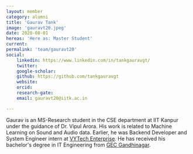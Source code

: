 ```yaml
---
layout: member
category: alumni
title: 'Gaurav Tank'
image: 'gauravt20.jpeg'
date: 2020-08-01
hereas: 'Here as: Master Student'
current: 
permalink: 'team/gauravt20'
social:
    linkedin: https://www.linkedin.com/in/tankgauravgt/
    twitter: 
    google-scholar: 
    github: https://github.com/tankgauravgt
    website: 
    orcid: 
    research-gate:
    email: gauravt20@iitk.ac.in

---
```


Gaurav is an MS-Research student in the CSE department at IIT Kanpur under the guidance of Dr. Vipul Arora. His work is related to Machine Learning on Sound and Audio data. Earlier, he was Backend Developer and System Engineer intern at [VYTech Enterprise](https://vytechenterprise.com/). He has received his bachelor's degree in IT Engineering from [GEC Gandhinagar](https://www.gecg28.ac.in/).

